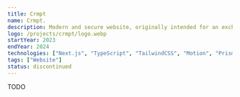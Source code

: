 ```yaml
---
title: Crmpt
name: Crmpt.
description: Modern and secure website, originally intended for an exchangable virtual currency.
logo: /projects/crmpt/logo.webp
startYear: 2023
endYear: 2024
technologies: ["Next.js", "TypeScript", "TailwindCSS", "Motion", "Prisma"]
tags: ["Website"]
status: discontinued
---
```


TODO
